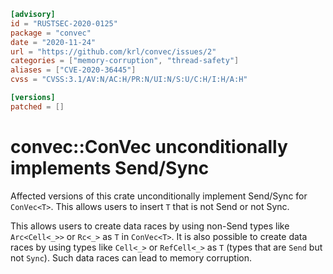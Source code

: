 ```toml
[advisory]
id = "RUSTSEC-2020-0125"
package = "convec"
date = "2020-11-24"
url = "https://github.com/krl/convec/issues/2"
categories = ["memory-corruption", "thread-safety"]
aliases = ["CVE-2020-36445"]
cvss = "CVSS:3.1/AV:N/AC:H/PR:N/UI:N/S:U/C:H/I:H/A:H"

[versions]
patched = []
```

# convec::ConVec<T> unconditionally implements Send/Sync

Affected versions of this crate unconditionally implement Send/Sync for `ConVec<T>`.
This allows users to insert `T` that is not Send or not Sync.

This allows users to create data races by using non-Send types like `Arc<Cell<_>>` or `Rc<_>` as `T` in `ConVec<T>`. It is also possible to create data races by using types like `Cell<_>` or `RefCell<_>` as `T` (types that are `Send` but not `Sync`).
Such data races can lead to memory corruption.
